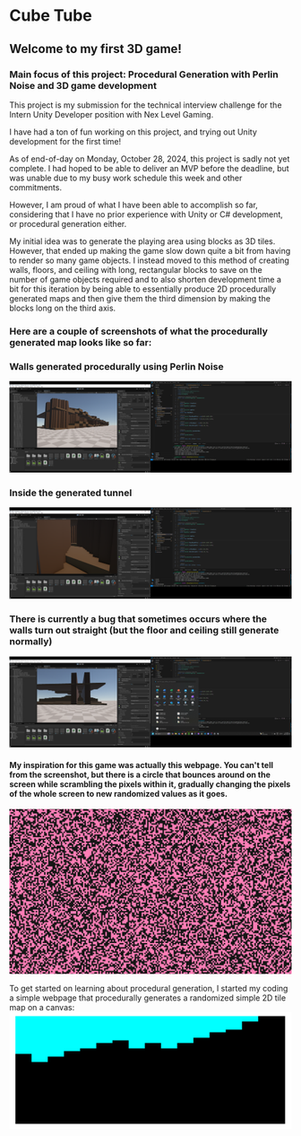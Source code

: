 # Cube Tube

## Welcome to my first 3D game!

### Main focus of this project: Procedural Generation with Perlin Noise and 3D game development

This project is my submission for the technical interview challenge for the Intern Unity Developer position with Nex Level Gaming.

I have had a ton of fun working on this project, and trying out Unity development for the first time!

As of end-of-day on Monday, October 28, 2024, this project is sadly not yet complete. I had hoped to be able to deliver an MVP before the deadline, but was unable due to my busy work schedule this week and other commitments.

However, I am proud of what I have been able to accomplish so far, considering that I have no prior experience with Unity or C# development, or procedural generation either. 

My initial idea was to generate the playing area using blocks as 3D tiles. However, that ended up making the game slow down quite a bit from having to render so many game objects. I instead moved to this method of creating walls, floors, and ceiling with long, rectangular blocks to save on the number of game objects required and to also shorten development time a bit for this iteration by being able to essentially produce 2D procedurally generated maps and then give them the third dimension by making the blocks long on the third axis.

### Here are a couple of screenshots of what the procedurally generated map looks like so far:

### Walls generated procedurally using Perlin Noise
![Walls generated with Perlin Noise](readme-images/perlin-noise-walls.png)

### Inside the generated tunnel
![Inside the generated tunnel](readme-images/generated-tunnel.png)


### There is currently a bug that sometimes occurs where the walls turn out straight (but the floor and ceiling still generate normally)
![Bug that sometimes happens where the walls turn out straight](readme-images/bug.png)

#### My inspiration for this game was actually this webpage. You can't tell from the screenshot, but there is a circle that bounces around on the screen while scrambling the pixels within it, gradually changing the pixels of the whole screen to new randomized values as it goes. 
![This is the webpage that inspired this project](readme-images/inspiration.png)

To get started on learning about procedural generation, I started my coding a simple webpage that procedurally generates a randomized simple 2D tile map on a canvas:
![This is what that webpage looked like](readme-images/pg-map.png)

